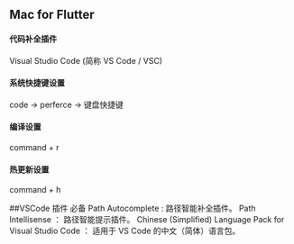 ## Mac for Flutter 
#### 代码补全插件 
Visual Studio Code (简称 VS Code / VSC) 
#### 系统快捷键设置
code -> perferce -> 键盘快捷键
#### 编译设置
command + r
#### 热更新设置
command + h

##VSCode 插件 必备
Path Autocomplete : 路径智能补全插件。
Path Intellisense ： 路径智能提示插件。
Chinese (Simplified) Language Pack for Visual Studio Code ： 适用于 VS Code 的中文（简体）语言包。


